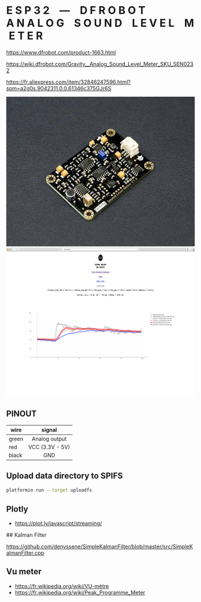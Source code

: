 # E S P 3 2    —    D F R O B O T    A N A L O G    S O U N D    L E V E L    M E T E R

<https://www.dfrobot.com/product-1663.html>

<https://wiki.dfrobot.com/Gravity__Analog_Sound_Level_Meter_SKU_SEN0232>

<https://fr.aliexpress.com/item/32846247596.html?spm=a2g0s.9042311.0.0.61346c375GJr6S>

<p align="center">
<img height=400px src="https://raw.githubusercontent.com/NicHub/esp32_dfrobot_analog_sound_level_meter/master/images/dfrobot_analog_sound_level_meter.jpg" alt="dfrobot analog sound level meter board" />
<img height=400px src="https://raw.githubusercontent.com/NicHub/esp32_dfrobot_analog_sound_level_meter/master/images/esp32_dfrobot_analog_sound_level_meter_plots.jpg" alt="dfrobot analog sound level meter plots" />
</p>

## PINOUT

| wire  |     signal      |
| ----- | :-------------: |
| green |  Analog output  |
| red   | VCC (3.3V - 5V) |
| black |       GND       |

## Upload data directory to SPIFS

```bash
platformio run --target uploadfs
```

## Plotly

- <https://plot.ly/javascript/streaming/>

## Kalman Filter

https://github.com/denyssene/SimpleKalmanFilter/blob/master/src/SimpleKalmanFilter.cpp

## Vu meter

- <https://fr.wikipedia.org/wiki/VU-mètre>
- <https://fr.wikipedia.org/wiki/Peak_Programme_Meter>
